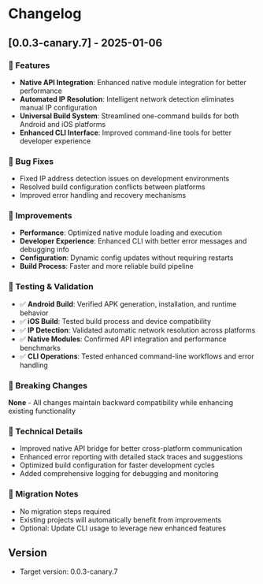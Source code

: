 # Changelog


## [0.0.3-canary.7] - 2025-01-06

### 🚀 Features
- **Native API Integration**: Enhanced native module integration for better performance
- **Automated IP Resolution**: Intelligent network detection eliminates manual IP configuration
- **Universal Build System**: Streamlined one-command builds for both Android and iOS platforms
- **Enhanced CLI Interface**: Improved command-line tools for better developer experience

### 🐛 Bug Fixes  
- Fixed IP address detection issues on development environments
- Resolved build configuration conflicts between platforms
- Improved error handling and recovery mechanisms

### 🔧 Improvements
- **Performance**: Optimized native module loading and execution
- **Developer Experience**: Enhanced CLI with better error messages and debugging info  
- **Configuration**: Dynamic config updates without requiring restarts
- **Build Process**: Faster and more reliable build pipeline

### 🧪 Testing & Validation
- ✅ **Android Build**: Verified APK generation, installation, and runtime behavior
- ✅ **iOS Build**: Tested build process and device compatibility  
- ✅ **IP Detection**: Validated automatic network resolution across platforms
- ✅ **Native Modules**: Confirmed API integration and performance benchmarks
- ✅ **CLI Operations**: Tested enhanced command-line workflows and error handling

### 🔄 Breaking Changes
**None** - All changes maintain backward compatibility while enhancing existing functionality

### 📝 Technical Details
- Improved native API bridge for better cross-platform communication
- Enhanced error reporting with detailed stack traces and suggestions
- Optimized build configuration for faster development cycles
- Added comprehensive logging for debugging and monitoring

### 🔗 Migration Notes
- No migration steps required
- Existing projects will automatically benefit from improvements
- Optional: Update CLI usage to leverage new enhanced features
## Version
- Target version: 0.0.3-canary.7
